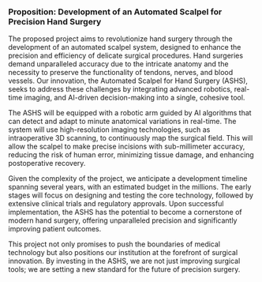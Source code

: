 ### Proposition: Development of an Automated Scalpel for Precision Hand Surgery

The proposed project aims to revolutionize hand surgery through the development of an automated scalpel system, designed to enhance the precision and efficiency of delicate surgical procedures. Hand surgeries demand unparalleled accuracy due to the intricate anatomy and the necessity to preserve the functionality of tendons, nerves, and blood vessels. Our innovation, the Automated Scalpel for Hand Surgery (ASHS), seeks to address these challenges by integrating advanced robotics, real-time imaging, and AI-driven decision-making into a single, cohesive tool.

The ASHS will be equipped with a robotic arm guided by AI algorithms that can detect and adapt to minute anatomical variations in real-time. The system will use high-resolution imaging technologies, such as intraoperative 3D scanning, to continuously map the surgical field. This will allow the scalpel to make precise incisions with sub-millimeter accuracy, reducing the risk of human error, minimizing tissue damage, and enhancing postoperative recovery.

Given the complexity of the project, we anticipate a development timeline spanning several years, with an estimated budget in the millions. The early stages will focus on designing and testing the core technology, followed by extensive clinical trials and regulatory approvals. Upon successful implementation, the ASHS has the potential to become a cornerstone of modern hand surgery, offering unparalleled precision and significantly improving patient outcomes.

This project not only promises to push the boundaries of medical technology but also positions our institution at the forefront of surgical innovation. By investing in the ASHS, we are not just improving surgical tools; we are setting a new standard for the future of precision surgery.

